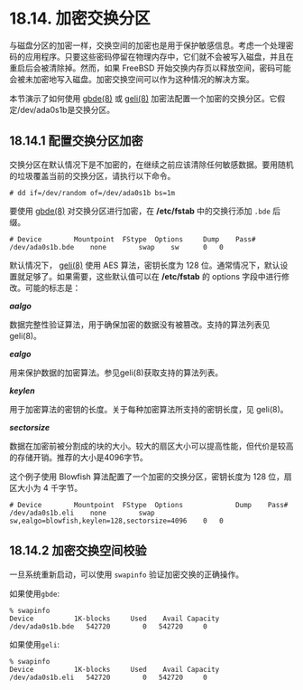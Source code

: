 # 18.14. 加密交换分区

与磁盘分区的加密一样，交换空间的加密也是用于保护敏感信息。考虑一个处理密码的应用程序。只要这些密码停留在物理内存中，它们就不会被写入磁盘，并且在重启后会被清除掉。然而，如果 FreeBSD 开始交换内存页以释放空间，密码可能会被未加密地写入磁盘。加密交换空间可以作为这种情况的解决方案。

本节演示了如何使用 [gbde(8)](https://www.freebsd.org/cgi/man.cgi?query=gbde&sektion=8&format=html) 或 [geli(8)](https://www.freebsd.org/cgi/man.cgi?query=geli&sektion=8&format=html) 加密法配置一个加密的交换分区。它假定/dev/ada0s1b是交换分区。

## 18.14.1 配置交换分区加密

交换分区在默认情况下是不加密的，在继续之前应该清除任何敏感数据。要用随机的垃圾覆盖当前的交换分区，请执行以下命令。
```
# dd if=/dev/random of=/dev/ada0s1b bs=1m
```
要使用 [gbde(8)](https://www.freebsd.org/cgi/man.cgi?query=gbde&sektion=8&format=html) 对交换分区进行加密，在 **/etc/fstab** 中的交换行添加 `.bde` 后缀。
```
# Device		Mountpoint	FStype	Options		Dump	Pass#
/dev/ada0s1b.bde	none		swap	sw		0	0
```
默认情况下， [geli(8)](https://www.freebsd.org/cgi/man.cgi?query=geli&sektion=8&format=html) 使用 AES 算法，密钥长度为 128 位。通常情况下，默认设置就足够了。如果需要，这些默认值可以在 **/etc/fstab** 的 options 字段中进行修改。可能的标志是：

***aalgo***

数据完整性验证算法，用于确保加密的数据没有被篡改。支持的算法列表见 geli(8)。

***ealgo***

用来保护数据的加密算法。参见geli(8)获取支持的算法列表。

***keylen***

用于加密算法的密钥的长度。关于每种加密算法所支持的密钥长度，见 geli(8)。

***sectorsize***

数据在加密前被分割成的块的大小。较大的扇区大小可以提高性能，但代价是较高的存储开销。推荐的大小是4096字节。

这个例子使用 Blowfish 算法配置了一个加密的交换分区，密钥长度为 128 位，扇区大小为 4 千字节。
```
# Device		Mountpoint	FStype	Options				Dump	Pass#
/dev/ada0s1b.eli	none		swap	sw,ealgo=blowfish,keylen=128,sectorsize=4096	0	0
```

## 18.14.2 加密交换空间校验

一旦系统重新启动，可以使用 `swapinfo` 验证加密交换的正确操作。

如果使用`gbde`:
```
% swapinfo
Device          1K-blocks     Used    Avail Capacity
/dev/ada0s1b.bde   542720        0   542720     0
```
如果使用`geli`:
```
% swapinfo
Device          1K-blocks     Used    Avail Capacity
/dev/ada0s1b.eli   542720        0   542720     0
```
